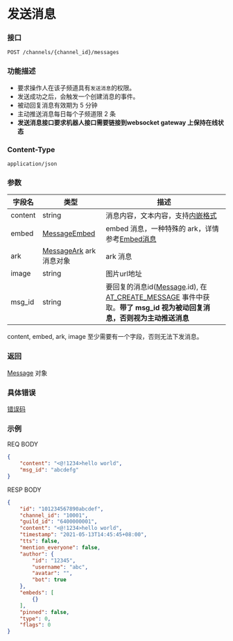 # 发送消息

### 接口

`POST /channels/{channel_id}/messages`

### 功能描述

- 要求操作人在该子频道具有`发送消息`的权限。
- 发送成功之后，会触发一个创建消息的事件。
- 被动回复消息有效期为 5 分钟
- 主动推送消息每日每个子频道限 2 条
- **发送消息接口要求机器人接口需要链接到websocket gateway 上保持在线状态**

### Content-Type

`application/json`

### 参数

| 字段名  | 类型                                  | 描述                                                                                                                                                      |
| ------- | ------------------------------------- | --------------------------------------------------------------------------------------------------------------------------------------------------------- |
| content | string                                | 消息内容，文本内容，支持[内嵌格式](message_format.md)                                                                                                     |
| embed   | [MessageEmbed](model.md#messageembed) | embed 消息，一种特殊的 ark，详情参考[Embed消息](embed_message.md)                                                                                                                                |
| ark     | [MessageArk](#messageark) ark消息对象 | ark 消息                                                                                                                                                  |
| image   | string                                | 图片url地址                                                                                                                                               |
| msg_id  | string                                | 要回复的消息id([Message](model.md#message).id), 在 [AT_CREATE_MESSAGE](../../gateway/message.md) 事件中获取。**带了 msg_id 视为被动回复消息，否则视为主动推送消息** |

content, embed, ark, image 至少需要有一个字段，否则无法下发消息。

### 返回

[Message](model.md#message) 对象

### 具体错误

[错误码](../error/error.md)

### 示例

REQ BODY

```json
{
    "content": "<@!1234>hello world",
    "msg_id": "abcdefg"
}
```

RESP BODY

```json
{
    "id": "101234567890abcdef",
    "channel_id": "10001",
    "guild_id": "6400000001",
    "content": "<@!1234>hello world",
    "timestamp": "2021-05-13T14:45:45+08:00",
    "tts": false,
    "mention_everyone": false,
    "author": {
        "id": "12345",
        "username": "abc",
        "avatar": "",
        "bot": true
    },
    "embeds": [
        {}
    ],
    "pinned": false,
    "type": 0,
    "flags": 0
}
```
